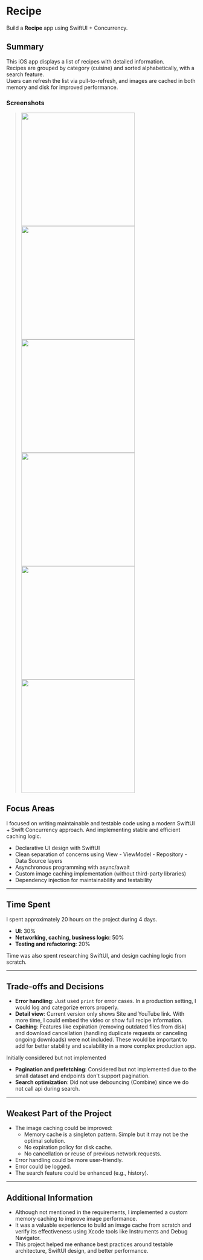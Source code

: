 # Recipe
Build a **Recipe** app using SwiftUI + Concurrency.

## Summary

This iOS app displays a list of recipes with detailed information.  
Recipes are grouped by category (cuisine) and sorted alphabetically, with a search feature.  
Users can refresh the list via pull-to-refresh, and images are cached in both memory and disk for improved performance.  

### Screenshots

> <img src="https://github.com/user-attachments/assets/aa094716-b060-4cfa-88d2-26320d60fb90" width="300"/>
> <img src="https://github.com/user-attachments/assets/554c2c9a-420f-4105-ad45-4f931a9df458" width="300"/>
> <img src="https://github.com/user-attachments/assets/b5c36f5b-ff9d-4772-9286-ca7f88ff543f" width="300"/>
> <img src="https://github.com/user-attachments/assets/e67e0c9d-17d8-42fe-b827-3141ff4dc5cc" width="300"/>
> <img src="https://github.com/user-attachments/assets/82239ba6-66b0-4a35-950f-23ac55108c02" width="300"/>
> <img src="https://github.com/user-attachments/assets/3b5058f7-125f-4154-a4f0-c706c7001915" width="300"/>

## Focus Areas

I focused on writing maintainable and testable code using a modern SwiftUI + Swift Concurrency approach. And implementing stable and efficient caching logic.

- Declarative UI design with SwiftUI
- Clean separation of concerns using View - ViewModel - Repository - Data Source layers
- Asynchronous programming with async/await
- Custom image caching implementation (without third-party libraries)
- Dependency injection for maintainability and testability

---

## Time Spent

I spent approximately 20 hours on the project during 4 days.

- **UI**: 30%
- **Networking, caching, business logic**: 50%
- **Testing and refactoring**: 20%

Time was also spent researching SwiftUI, and design caching logic from scratch.

---

## Trade-offs and Decisions

- **Error handling**: Just used `print` for error cases. In a production setting, I would log and categorize errors properly.
- **Detail view**: Current version only shows Site and YouTube link. With more time, I could embed the video or show full recipe information.
- **Caching**: Features like expiration (removing outdated files from disk) and download cancellation (handling duplicate requests or canceling ongoing downloads) were not included. These would be important to add for better stability and scalability in a more complex production app.

Initially considered but not implemented
- **Pagination and prefetching**: Considered but not implemented due to the small dataset and endpoints don't support pagination.
- **Search optimization**: Did not use debouncing (Combine) since we do not call api during search.

---

## Weakest Part of the Project

- The image caching could be improved:
  - Memory cache is a singleton pattern. Simple but it may not be the optimal solution.
  - No expiration policy for disk cache.
  - No cancellation or reuse of previous network requests.
- Error handling could be more user-friendly.
- Error could be logged.
- The search feature could be enhanced (e.g., history).

---

## Additional Information

- Although not mentioned in the requirements, I implemented a custom memory caching to improve image performance.
- It was a valuable experience to build an image cache from scratch and verify its effectiveness using Xcode tools like Instruments and Debug Navigator.
- This project helped me enhance best practices around testable architecture, SwiftUI design, and better performance.
